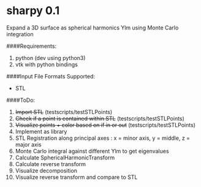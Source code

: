 sharpy 0.1
==================

Expand a 3D surface as spherical harmonics Ylm using Monte Carlo integration

####Requirements:
1. python (dev using python3)
2. vtk with python bindings

####Input File Formats Supported:
- STL

####ToDo:

1. ~~Import STL~~ (testscripts/testSTLPoints)
2. ~~Check if a point is contained within STL~~ (testscripts/testSTLPoints)
3. ~~Visualize points + color based on if in or out~~ (testscripts/testSTLPoints)
4. Implement as library
6. STL Registration along principal axes : x = minor axis, y = middle, z = major axis
7. Monte Carlo integral against different Ylm to get eigenvalues
8. Calculate SphericalHarmonicTransform
9. Calculate reverse transform
10. Visualize decomposition
11. Visualize reverse transform and compare to STL